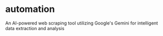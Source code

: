 # automation
An AI-powered web scraping tool utilizing Google's Gemini for intelligent data extraction
                  and analysis
